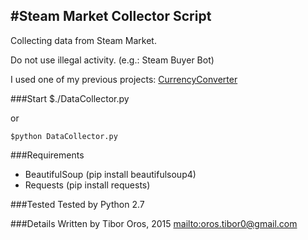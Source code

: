 #Steam Market Collector Script
---

Collecting data from Steam Market.

Do not use illegal activity. (e.g.: Steam Buyer Bot)

I used one of my previous projects: [CurrencyConverter](https://github.com/orotib/MoneyChanger)

###Start
	$./DataCollector.py

or

	$python DataCollector.py

###Requirements

* BeautifulSoup (pip install beautifulsoup4)
* Requests (pip install requests)

###Tested
Tested by Python 2.7

###Details
Written by Tibor Oros, 2015 <mailto:oros.tibor0@gmail.com>
